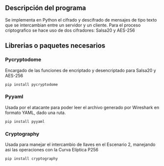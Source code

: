 ## Descripción del programa
Se implementa en Python el cifrado y descifrado de mensajes de tipo texto que se intercambian entre un servidor y un cliente. Para el proceso criptografico se hace uso de dos cifradores: Salsa20 y AES-256


## Librerias o paquetes necesarios

### Pycryptodome
Encargado de las funciones de encriptado y desencriptado para Salsa20 y AES-256
```
pip install pycryptodome
```

### Pyyaml
Usada por el atacante para poder leer el archivo generado por Wireshark en formato YAML, dado una ruta.

```
pip install pyyaml
```

### Cryptography
Usada para manejar el intercambio de llaves en el Escenario 2, manejando asi las operaciones con la Curva Elíptica P256

```
pip install cryptography
```
